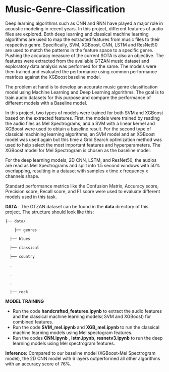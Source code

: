 # Music-Genre-Classification
Deep learning algorithms such as CNN and RNN have played a major role in acoustic modeling in recent years. In this project, different features of audio files are explored. Both deep learning and classical machine learning algorithms are used to map the extracted features from music files to their respective genre.  Specifically, SVM, XGBoost, CNN, LSTM and ResNet50 are used to match the patterns in the feature space to a specific genre. Pushing the accuracy measure of the current SOTA is also an objective. The features were extracted from the available GTZAN music dataset and exploratory data analysis was performed for the same. The models were then trained and evaluated the performance using common performance matrices against the XGBoost baseline model.

The problem at hand is to develop an accurate music genre classification model using Machine Learning and Deep Learning algorithms. The goal is to train audio datasets for this purpose and compare the performance of different models with a Baseline model. 

In this project, two types of models were trained for both SVM and XGBoost based on the extracted features. First, the models were trained by reading the audio files as Mel Spectrograms, and a SVM with a linear kernel and XGBoost were used to obtain a baseline result. For the second type of classical machining learning algorithms, an SVM model and an XGBoost model was used again but this time a Grid Search optimization method was used to help select the most important features and hyperparameters. The XGBoost model for Mel Spectrogram is chosen as  the baseline model.

For the deep learning models, 2D CNN, LSTM, and ResNet50, the audios are read as Mel Spectrograms and split into 1.5 second windows with 50% overlapping, resulting in a dataset with samples x time x frequency x channels shape.

Standard performance metrics like the Confusion Matrix, Accuracy score, Precision score, Recall score, and F1 score were used to evaluate different models used in this task. 


**DATA** : The GTZAN dataset can be found in the **data** directory of this project. The structure should look like this:

    ├── data/

        ├── genres
   
      ├── blues
      
      ├── classical
      
      ├── country
      
      .
      
      .
      
      .
      
      ├── rock

**MODEL TRAINING**
- Run the code **handcrafted_features.ipynb** to extract the audio features and the classical machine learning models( SVM and XGBoost) for combined features.
- Run the code **SVM_mel.ipynb** and **XGB_mel.ipynb** to run the classical machine learning models using Mel spectogram features.
- Run the codes **CNN.ipynb** , **lstm.ipynb**, **resnetv3.ipynb** to run the deep learning models using Mel spectrogram features.

**Inference:**
Compared to our baseline model (XGBoost-Mel Spectrogram model), the 2D CNN model with 6 layers outperformed all other algorithms with an accuracy score of 76%. 
